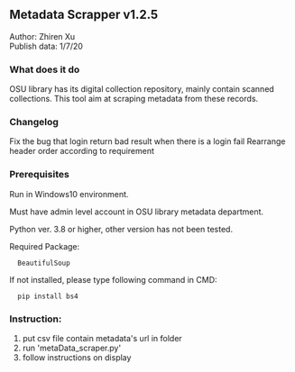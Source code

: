 ## Metadata Scrapper v1.2.5
Author: Zhiren Xu  
Publish data: 1/7/20

### What does it do
   OSU library has its digital collection repository, mainly contain scanned collections. This tool aim at scraping metadata from these records.
   
### Changelog
   Fix the bug that login return bad result when there is a login fail
   Rearrange header order according to requirement
   
### Prerequisites
   Run in Windows10 environment. 
   
   Must have admin level account in OSU library metadata department. 
   
   Python ver. 3.8 or higher, other version has not been tested. 
   
   Required Package: 
      
      BeautifulSoup 
      
   If not installed, please type following command in CMD: 
      
      pip install bs4  
      
### Instruction:  
   1. put csv file contain metadata's url in folder  
   2. run 'metaData_scraper.py'  
   3. follow instructions on display  
